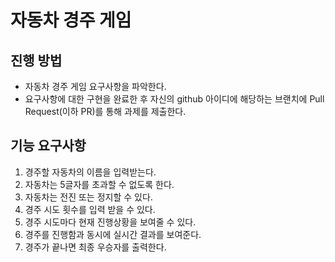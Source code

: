 # 자동차 경주 게임
## 진행 방법
* 자동차 경주 게임 요구사항을 파악한다.
* 요구사항에 대한 구현을 완료한 후 자신의 github 아이디에 해당하는 브랜치에 Pull Request(이하 PR)를 통해 과제를 제출한다.

## 기능 요구사항
1. 경주할 자동차의 이름을 입력받는다.
2. 자동차는 5글자를 초과할 수 없도록 한다.
3. 자동차는 전진 또는 정지할 수 있다.
4. 경주 시도 횟수를 입력 받을 수 있다.
5. 경주 시도마다 현재 진행상황을 보여줄 수 있다. 
6. 경주를 진행함과 동시에 실시간 결과를 보여준다.
7. 경주가 끝나면 최종 우승자를 출력한다.
